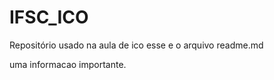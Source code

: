 # IFSC_ICO
Repositório usado na aula de ico 
esse e o arquivo readme.md


uma informacao importante.
